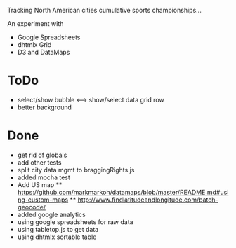 

Tracking North American cities cumulative sports championships...

An experiment with 
* Google Spreadsheets 
* dhtmlx Grid
* D3 and DataMaps


# ToDo
* select/show bubble <--> show/select data grid row
* better background


# Done
* get rid of globals
* add other tests
* split city data mgmt to braggingRights.js
* added mocha test
* Add US map
** https://github.com/markmarkoh/datamaps/blob/master/README.md#using-custom-maps
** http://www.findlatitudeandlongitude.com/batch-geocode/
* added google analytics
* using google spreadsheets for raw data
* using tabletop.js to get data
* using dhtmlx sortable table 
